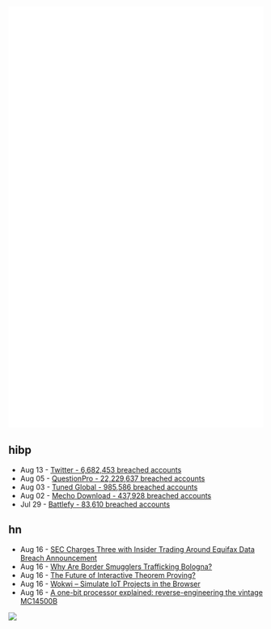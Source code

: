 ![Metrics](https://raw.githubusercontent.com/phixion/phixion/master/metrics.svg)

## hibp

<!--
for https://github.com/phixion/phixion/blob/main/.github/workflows/feeds.yml
-->
<!--START_SECTION:haveibeenpwnd-->
- Aug 13 - [Twitter - 6,682,453 breached accounts](https://haveibeenpwned.com/PwnedWebsites#Twitter)
- Aug 05 - [QuestionPro - 22,229,637 breached accounts](https://haveibeenpwned.com/PwnedWebsites#QuestionPro)
- Aug 03 - [Tuned Global - 985,586 breached accounts](https://haveibeenpwned.com/PwnedWebsites#TunedGlobal)
- Aug 02 - [Mecho Download - 437,928 breached accounts](https://haveibeenpwned.com/PwnedWebsites#MechoDownload)
- Jul 29 - [Battlefy - 83,610 breached accounts](https://haveibeenpwned.com/PwnedWebsites#Battlefy)
<!--END_SECTION:haveibeenpwnd-->

## hn

<!--
for https://github.com/phixion/phixion/blob/main/.github/workflows/feeds.yml
-->
<!--START_SECTION:hn-->
- Aug 16 - [SEC Charges Three with Insider Trading Around Equifax Data Breach Announcement](https://www.sec.gov/litigation/litreleases/2022/lr25470.htm)
- Aug 16 - [Why Are Border Smugglers Trafficking Bologna?](https://www.texasmonthly.com/being-texan/bologna-seized-at-texas-mexico-border/)
- Aug 16 - [The Future of Interactive Theorem Proving?](https://xenaproject.wordpress.com/2022/08/16/the-future-of-interactive-theorem-proving/)
- Aug 16 - [Wokwi – Simulate IoT Projects in the Browser](https://wokwi.com/)
- Aug 16 - [A one-bit processor explained: reverse-engineering the vintage MC14500B](http://www.righto.com/2021/02/a-one-bit-processor-explained-reverse.html)
<!--END_SECTION:hn-->

<!--
for https://yhype.me
-->
![](https://hit.yhype.me/github/profile?user_id=13013670)
